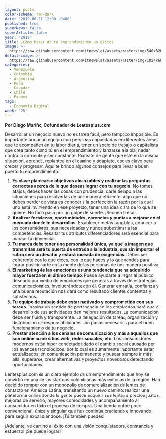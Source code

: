 ```yaml
---
layout: posts
color-schema: red-dark
date: '2019-06-17 12:00 -0400'
published: true
superNews: false
superArticle: false
year: '2019'
title: ¿Cómo hacer de tu emprendimiento un éxito?
image: >-
  https://raw.githubusercontent.com/itnewslat/assets/master/img/540x320/Diego-Mariño-p.jpg
detail-image: >-
  https://raw.githubusercontent.com/itnewslat/assets/master/img/1024x680/Diego-Mariño-g.jpg
categories:
  - Venezuela
  - Colombia
  - Argentina
  - Perú
  - Ecuador
  - Chile
  - Panama
tags:
  - Economía Digital
week: '25'
---
```

**Por Diego Mariño, Cofundador de Lentesplus.com**

Desarrollar un negocio nuevo no es tarea fácil, pero tampoco imposible. Es importante armar un equipo con personas capacitadas en diferentes áreas que te acompañen en tu labor diaria, tener un socio de trabajo o capitalista que crea tanto como tú en el emprendimiento y lanzarse a la ola, nadar contra la corriente y ser constante. Rodéate de gente que esté en la misma situación, aprende, replantea en el camino y adáptate, eso es clave para crecer y progresar. Aquí te brindo algunos consejos para llevar a buen puerto tu emprendimiento:

1. **Es clave plantearse objetivos alcanzables y realizar las preguntas correctas acerca de lo que deseas lograr con tu negocio**. No tomes atajos, debes hacer las cosas con prudencia, darle tiempo a las situaciones para resolverlas de una manera eficiente. Algo que no debes perder de vista es conocer a la perfección la razón por la cual uno está invirtiendo en ese proyecto,  tener una idea clara de lo que se quiere. No todo pasa por un golpe de suerte. ¡Recuerda eso!
2. **Analizar fortalezas, oportunidades, carencias y puntos a mejorar en el mercado donde te desarrollas**. Establecer metas tangibles, conocer a los consumidores, sus necesidades y nunca subestimar a las competencias. Resaltar tus atributos diferenciadores será esencial para marcar tu diferencial.
3. **Tu marca debe tener una personalidad única, ya que la imagen que transmitas será tu puerta de entrada a la industria, que sin importar el rubro será un desafío y estará rodeada de exigencias**. Debes ser coherente con lo que dices, con lo que haces y lo que vendes para lograr posicionarte en la mente de las personas de una manera positiva.
4. **El marketing de las emociones es una tendencia que ha adquirido mayor fuerza en el último tiempo**. Puede ayudarte a llegar al público deseado por medio de emociones que generas a través de estrategias comunicacionales,  involucrándote con él. Generar empatía, confianza y una buena reputación nos dará como resultado clientes contentos y satisfechos. 
5. **Tu equipo de trabajo debe estar motivado y comprometido con sus tareas**. Inspirar un sentido de pertenencia en los empleados hará que el desarrollo de sus actividades den mejores resultados. La comunicación debe  ser fluida y transparente. La delegación de tareas, organización y distribución de responsabilidades son pasos necesarios para el buen funcionamiento de tu negocio.
6. **Prestar atención a los canales de comunicación y más a aquellos que son online como sitios web, redes sociales, etc**. Los consumidores modernos están híper conectados dado el cambio social causado por los avances tecnológicos, por lo cual es sumamente importante estar actualizados, en comunicación permanente y buscar siempre ir más allá, superarse, crear alternativas y proyectos novedosos detectando oportunidades.

Lentesplus.com es un claro ejemplo de un emprendimiento que hoy se convirtió en una de las startups colombianas más exitosas de la región. Han decidido romper con un monopolio de comercialización de lentes de contacto en América Latina, transitando un nuevo camino: realizar una plataforma online donde la gente pueda adquirir sus lentes a precios justos, mejoras de servicio, mayores comodidades y acompañamiento al consumidor en todo el proceso de compra. Una tienda online poco convencional, única y singular que hoy continúa creciendo  e innovando para seguir expandiéndose. ¡Tú también puedes!

¡Adelante, ve camino al éxito con una visión conquistadora, constancia y esfuerzo! ¡Se puede lograr!